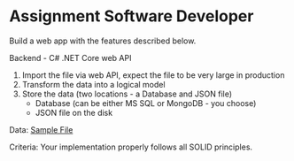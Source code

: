 # Assignment Software Developer

Build a web app with the features described below.

Backend - C# .NET Core web API
                  
1. Import the file via web API, expect the file to be very large in production    
2. Transform the data into a logical model
3. Store the data (two locations - a Database and JSON file)
   * Database (can be either MS SQL or MongoDB - you choose)   
   * JSON file on the disk

Data: [Sample File](https://goo.gl/tJWo1f)   

Criteria: Your implementation properly follows all SOLID principles.

